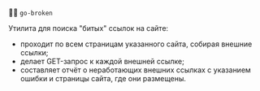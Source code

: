 ⛓️‍💥 `go-broken`

Утилита для поиска "битых" ссылок на сайте:

- проходит по всем страницам указанного сайта, собирая внешние ссылки;
- делает GET-запрос к каждой внешней ссылке;
- составляет отчёт о неработающих внешних ссылках с указанием ошибки и страницы сайта, где они размещены.
